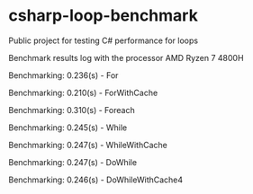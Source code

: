 # csharp-loop-benchmark
Public project for testing C# performance for loops

Benchmark results log with the processor AMD Ryzen 7 4800H

Benchmarking: 0.236(s) - For

Benchmarking: 0.210(s) - ForWithCache

Benchmarking: 0.310(s) - Foreach

Benchmarking: 0.245(s) - While

Benchmarking: 0.247(s) - WhileWithCache

Benchmarking: 0.247(s) - DoWhile

Benchmarking: 0.246(s) - DoWhileWithCache4
